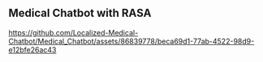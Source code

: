 
 <H2  >Medical Chatbot with RASA</H2>

                



https://github.com/Localized-Medical-Chatbot/Medical_Chatbot/assets/86839778/beca69d1-77ab-4522-98d9-e12bfe26ac43

